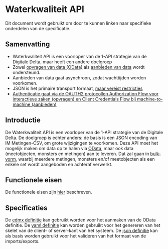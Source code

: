 # Waterkwaliteit API

Dit document wordt gebruikt om door te kunnen linken naar specifieke onderdelen van de specificatie.

## Samenvatting

- Waterkwaliteit API is een voorloper van de 1-API strategie van de Digitale Delta, maar heeft een andere doelgroep
- Zowel [opvragen van data (OData)](filteren-selecteren.md) als [aanbieden van data](bulkverwerking.md) wordt ondersteund.
- Aanbieden van data gaat asynchroon, zodat wachttijden worden voorkomen.
- JSON is het primaire transport formaat, [maar vereist restricties](omgaan-met-data.md)
- [Authenticatie gaat via de OAUTH2 protocollen Authorization Flow voor interactieve zaken (opvragen) en Client Credentials Flow bij machine-to-machine (aanbieden)](beveiliging.md)

## Introductie

De Waterkwaliteit API is een voorloper van de 1-API strategie van de Digitale Delta. De doelgroep is echter anders: de basis is een JSON encoding van IM Metingen-CSV, om grote wijzigingen te voorkomen.
Deze API moet het mogelijk maken om data op te halen via [OData](https://odata.org), maar ook data (meetobjecten, monsters en metingen) aan te leveren.
Dat zal gaan in [bulk-vorm](bulkverwerking.md), waarbij meerdere metingen, monsters en/of meetobjecten als een enkele set wordt aangeboden en achteraf verwerkt.

## Functionele eisen

De functionele eisen zijn [hier](functionele-eisen.md) beschreven.

## Specificaties

De [edmx definitie](waterkwaliteit-api.edmx) kan gebruikt worden voor het aanmaken van de OData definitie.
De [yaml definitie](waterkwaliteit-api-oas.yaml) kan worden gebruikt voor het genereren van het skelet van de client- of server-kant van het systeem.
De [json definitie](waterkwaliteit-api.json) kan als basis worden gebruikt voor het valideren van het formaat van de imports/exports.
